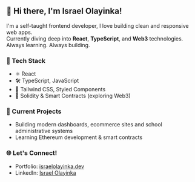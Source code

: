 ## 👋 Hi there, I'm Israel Olayinka!

I'm a self-taught frontend developer, I love building clean and responsive web apps.  
Currently diving deep into **React**, **TypeScript**, and **Web3** technologies.  
Always learning. Always building.

### 🚀 Tech Stack
- ⚛️ React
- 🛠️ TypeScript, JavaScript
- 💅 Tailwind CSS, Styled Components
- 🔗 Solidity & Smart Contracts (exploring Web3)

### 🧠 Current Projects
- Building modern dashboards, ecommerce sites and school administrative systems
- Learning Ethereum development & smart contracts

### 🌐 Let's Connect!
- Portfolio: [israelolayinka.dev](https://portfolio-five-xi-30.vercel.app/)
- LinkedIn: [Israel Olayinka](https://linkedin.com/in/israel-olayinka-775305307/)


